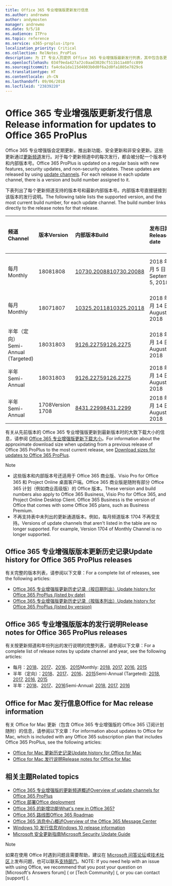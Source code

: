 ```yaml
---
title: Office 365 专业增强版更新发行信息
ms.author: andrewmo
author: andymosten
manager: andrewmo
ms.date: 9/5/18
ms.audience: ITPro
ms.topic: reference
ms.service: o365-proplus-itpro
localization_priority: Critical
ms.collection: RelNotes_ProPlus
description: 为 IT 专业人员提供 Office 365 专业增强版最新发行列表，其中包含各更新频道和发行说明链接以及更新历史记录
ms.openlocfilehash: 034f9eda427a72c0aad3020cf511b11a40fcc899
ms.sourcegitcommit: fa4c6a1da115d4003b0d0f6a2d0fa1805e7829c6
ms.translationtype: HT
ms.contentlocale: zh-CN
ms.lasthandoff: 09/06/2018
ms.locfileid: "23839220"
---
```

# <a name="release-information-for-updates-to-office-365-proplus"></a><span data-ttu-id="c496b-103">Office 365 专业增强版更新发行信息</span><span class="sxs-lookup"><span data-stu-id="c496b-103">Release information for updates to Office 365 ProPlus</span></span>

<span data-ttu-id="c496b-p101">Office 365 专业增强版会定期更新，推出新功能、安全更新和非安全更新。这些更新通过[更新频道](https://docs.microsoft.com/DeployOffice/overview-of-update-channels-for-office-365-proplus)发行。对于每个更新频道中的每次发行，都会被分配一个版本号和内部版本号。</span><span class="sxs-lookup"><span data-stu-id="c496b-p101">Office 365 ProPlus is updated on a regular basis with new features, security updates, and non-security updates. These updates are released by using [update channels](https://docs.microsoft.com/DeployOffice/overview-of-update-channels-for-office-365-proplus). For each release in each update channel, there is a version and build number assigned to it.</span></span> 

<span data-ttu-id="c496b-p102">下表列出了每个更新频道支持的版本号和最新内部版本号。内部版本号直接链接到该版本的发行说明。</span><span class="sxs-lookup"><span data-stu-id="c496b-p102">The following table lists the supported version, and the most current build number, for each update channel. The build number links directly to the release notes for that release.</span></span> 

  
|<span data-ttu-id="c496b-109">**频道**</span><span class="sxs-lookup"><span data-stu-id="c496b-109">**Channel**</span></span>|<span data-ttu-id="c496b-110">**版本**</span><span class="sxs-lookup"><span data-stu-id="c496b-110">**Version**</span></span>|<span data-ttu-id="c496b-111">**内部版本**</span><span class="sxs-lookup"><span data-stu-id="c496b-111">**Build**</span></span>|<span data-ttu-id="c496b-112">**发布日期**</span><span class="sxs-lookup"><span data-stu-id="c496b-112">**Release date**</span></span>|<span data-ttu-id="c496b-113">**之前支持的版本**</span><span class="sxs-lookup"><span data-stu-id="c496b-113">**Version supported until**</span></span>|
|:-----|:-----|:-----|:-----|:-----|
|<span data-ttu-id="c496b-114">每月</span><span class="sxs-lookup"><span data-stu-id="c496b-114">Monthly</span></span>  <br/> |<span data-ttu-id="c496b-115">1808</span><span class="sxs-lookup"><span data-stu-id="c496b-115">1808</span></span>  <br/> |[<span data-ttu-id="c496b-116">10730.20088</span><span class="sxs-lookup"><span data-stu-id="c496b-116">10730.20088</span></span>](monthly-channel-2018.md#version-1808-september-5)  <br/> | <span data-ttu-id="c496b-117">2018 年 9 月 5 日</span><span class="sxs-lookup"><span data-stu-id="c496b-117">September 5, 2018</span></span>  <br/> |<span data-ttu-id="c496b-118">版本 1809 已发布</span><span class="sxs-lookup"><span data-stu-id="c496b-118">Version 1808 is released</span></span> <br/>|
|<span data-ttu-id="c496b-119">每月</span><span class="sxs-lookup"><span data-stu-id="c496b-119">Monthly</span></span>  <br/> |<span data-ttu-id="c496b-120">1807</span><span class="sxs-lookup"><span data-stu-id="c496b-120">1807</span></span>  <br/> |[<span data-ttu-id="c496b-121">10325.20118</span><span class="sxs-lookup"><span data-stu-id="c496b-121">10325.20118</span></span>](monthly-channel-2018.md#version-1807-august-14)  <br/> | <span data-ttu-id="c496b-122">2018 年 8 月 14 日</span><span class="sxs-lookup"><span data-stu-id="c496b-122">August 14, 2018</span></span>  <br/> | <span data-ttu-id="c496b-123">版本 1808 已发布</span><span class="sxs-lookup"><span data-stu-id="c496b-123">Version 1808 is released</span></span> <br/>|
|<span data-ttu-id="c496b-124">半年（定向）</span><span class="sxs-lookup"><span data-stu-id="c496b-124">Semi-Annual (Targeted)</span></span>  <br/> |<span data-ttu-id="c496b-125">1803</span><span class="sxs-lookup"><span data-stu-id="c496b-125">1803</span></span>  <br/> |[<span data-ttu-id="c496b-126">9126.2275</span><span class="sxs-lookup"><span data-stu-id="c496b-126">9126.2275</span></span>](semi-annual-channel-targeted-2018.md#version-1803-august-14)  <br/> | <span data-ttu-id="c496b-127">2018 年 8 月 14 日</span><span class="sxs-lookup"><span data-stu-id="c496b-127">August 14, 2018</span></span>  <br/> | <span data-ttu-id="c496b-128">2018 年 9 月 11 日</span><span class="sxs-lookup"><span data-stu-id="c496b-128">September 11, 2018</span></span> <br/>|
|<span data-ttu-id="c496b-129">半年</span><span class="sxs-lookup"><span data-stu-id="c496b-129">Semi-Annual</span></span> <br/> |<span data-ttu-id="c496b-130">1803</span><span class="sxs-lookup"><span data-stu-id="c496b-130">1803</span></span>  <br/> | [<span data-ttu-id="c496b-131">9126.2275</span><span class="sxs-lookup"><span data-stu-id="c496b-131">9126.2275</span></span>](semi-annual-channel-2018.md#version-1803-august-14) <br/> | <span data-ttu-id="c496b-132">2018 年 8 月 14 日</span><span class="sxs-lookup"><span data-stu-id="c496b-132">August 14, 2018</span></span>  <br/> | <span data-ttu-id="c496b-133">2019 年 9 月 10日</span><span class="sxs-lookup"><span data-stu-id="c496b-133">September 10, 2019</span></span> <br/>|
|<span data-ttu-id="c496b-134">半年</span><span class="sxs-lookup"><span data-stu-id="c496b-134">Semi-Annual</span></span> <br/> |<span data-ttu-id="c496b-135">1708</span><span class="sxs-lookup"><span data-stu-id="c496b-135">Version 1708</span></span>  <br/> |[<span data-ttu-id="c496b-136">8431.2299</span><span class="sxs-lookup"><span data-stu-id="c496b-136">8431.2299</span></span>](semi-annual-channel-2018.md#version-1708-august-14)  <br/> | <span data-ttu-id="c496b-137">2018 年 8 月 14 日</span><span class="sxs-lookup"><span data-stu-id="c496b-137">August 14, 2018</span></span>  <br/> | <span data-ttu-id="c496b-138">2019 年 3 月 12 日</span><span class="sxs-lookup"><span data-stu-id="c496b-138">March 12, 2019</span></span> <br/>|

<span data-ttu-id="c496b-139">有关从先前版本的 Office 365 专业增强版更新到最新版本时的大致下载大小的信息，请参阅 [Office 365 专业增强版更新下载大小](download-sizes-office365-proplus-updates.md)。</span><span class="sxs-lookup"><span data-stu-id="c496b-139">For information about the approximate download size when updating from a previous release of Office 365 ProPlus to the most current release, see [Download sizes for updates to Office 365 ProPlus](download-sizes-office365-proplus-updates.md).</span></span>

> [!NOTE]
> - <span data-ttu-id="c496b-p103">这些版本和内部版本号还适用于 Office 365 商业版、Visio Pro for Office 365 和 Project Online 桌面客户端。Office 365 商业版是随附有部分 Office 365 计划（例如商业高级版）的 Office 版本。</span><span class="sxs-lookup"><span data-stu-id="c496b-p103">These version and build numbers also apply to Office 365 Business, Visio Pro for Office 365, and Project Online Desktop Client. Office 365 Business is the version of Office that comes with some Office 365 plans, such as Business Premium.</span></span>
> - <span data-ttu-id="c496b-p104">不再支持表中未列出的更新通道版本。例如，每月频道版本 1704 不再受支持。</span><span class="sxs-lookup"><span data-stu-id="c496b-p104">Versions of update channels that aren't listed in the table are no longer supported. For example, Version 1704 of Monthly Channel is no longer supported.</span></span> 


## <a name="update-history-for-office-365-proplus-releases"></a><span data-ttu-id="c496b-144">Office 365 专业增强版版本更新历史记录</span><span class="sxs-lookup"><span data-stu-id="c496b-144">Update history for Office 365 ProPlus releases</span></span>

<span data-ttu-id="c496b-145">有关完整的版本列表，请参阅以下文章：</span><span class="sxs-lookup"><span data-stu-id="c496b-145">For a complete list of releases, see the following articles:</span></span>
 - [<span data-ttu-id="c496b-146">Office 365 专业增强版更新历史记录（按日期列出）</span><span class="sxs-lookup"><span data-stu-id="c496b-146">Update history for Office 365 ProPlus (listed by date)</span></span>](update-history-office365-proplus-by-date.md)
 - [<span data-ttu-id="c496b-147">Office 365 专业增强版更新历史记录（按版本列出）</span><span class="sxs-lookup"><span data-stu-id="c496b-147">Update history for Office 365 ProPlus (listed by version)</span></span>](update-history-office365-proplus-by-version.md)

## <a name="release-notes-for-office-365-proplus-releases"></a><span data-ttu-id="c496b-148">Office 365 专业增强版版本的发行说明</span><span class="sxs-lookup"><span data-stu-id="c496b-148">Release notes for Office 365 ProPlus releases</span></span>

<span data-ttu-id="c496b-149">有关按更新频道和年份列出的发行说明的完整列表，请参阅以下文章：</span><span class="sxs-lookup"><span data-stu-id="c496b-149">For a complete list of release notes by update channel and year, see the following articles:</span></span>
 - <span data-ttu-id="c496b-150">每月：[2018](monthly-channel-2018.md)、[2017](monthly-channel-2017.md)、[2016](monthly-channel-2016.md)、[2015](monthly-channel-2015.md)</span><span class="sxs-lookup"><span data-stu-id="c496b-150">Monthly: [2018](monthly-channel-2018.md), [2017](monthly-channel-2017.md), [2016](monthly-channel-2016.md), [2015](monthly-channel-2015.md)</span></span>
 - <span data-ttu-id="c496b-151">半年（定向）：[2018](semi-annual-channel-targeted-2018.md)、[2017](semi-annual-channel-targeted-2017.md)、[2016](semi-annual-channel-targeted-2016.md)、[2015](semi-annual-channel-targeted-2015.md)</span><span class="sxs-lookup"><span data-stu-id="c496b-151">Semi-Annual (Targeted): [2018](semi-annual-channel-targeted-2018.md), [2017](semi-annual-channel-targeted-2017.md), [2016](semi-annual-channel-targeted-2016.md), [2015](semi-annual-channel-targeted-2015.md)</span></span>
 - <span data-ttu-id="c496b-152">半年：[2018](semi-annual-channel-2018.md)、[2017](semi-annual-channel-2017.md)、[2016](semi-annual-channel-2016.md)</span><span class="sxs-lookup"><span data-stu-id="c496b-152">Semi-Annual: [2018](semi-annual-channel-2018.md), [2017](semi-annual-channel-2017.md), [2016](semi-annual-channel-2016.md)</span></span>

## <a name="office-for-mac-release-information"></a><span data-ttu-id="c496b-153">Office for Mac 发行信息</span><span class="sxs-lookup"><span data-stu-id="c496b-153">Office for Mac release information</span></span>

<span data-ttu-id="c496b-154">有关 Office for Mac 更新（包含 Office 365 专业增强版的 Office 365 订阅计划随附）的信息，请参阅以下文章：</span><span class="sxs-lookup"><span data-stu-id="c496b-154">For information about updates to Office for Mac, which is included with any Office 365 subscription plan that includes Office 365 ProPlus, see the following articles:</span></span>
 - [<span data-ttu-id="c496b-155">Office for Mac 更新历史记录</span><span class="sxs-lookup"><span data-stu-id="c496b-155">Update history for Office for Mac</span></span>](update-history-office-for-mac.md)
 - [<span data-ttu-id="c496b-156">Office for Mac 发行说明</span><span class="sxs-lookup"><span data-stu-id="c496b-156">Release notes for Office for Mac</span></span>](release-notes-office-for-mac.md)


## <a name="related-topics"></a><span data-ttu-id="c496b-157">相关主题</span><span class="sxs-lookup"><span data-stu-id="c496b-157">Related topics</span></span>

- [<span data-ttu-id="c496b-158">Office 365 专业增强版的更新频道概述</span><span class="sxs-lookup"><span data-stu-id="c496b-158">Overview of update channels for Office 365 ProPlus</span></span>](https://docs.microsoft.com/DeployOffice/overview-of-update-channels-for-office-365-proplus)
- [<span data-ttu-id="c496b-159">Office 部署</span><span class="sxs-lookup"><span data-stu-id="c496b-159">Office deployment</span></span>](https://docs.microsoft.com/deployoffice/)
- [<span data-ttu-id="c496b-160">Office 365 的新增功能</span><span class="sxs-lookup"><span data-stu-id="c496b-160">What's new in Office 365?</span></span>](https://support.office.com/article/95c8d81d-08ba-42c1-914f-bca4603e1426)
- [<span data-ttu-id="c496b-161">Office 365 路线图</span><span class="sxs-lookup"><span data-stu-id="c496b-161">Office 365 Roadmap</span></span>](https://products.office.com/business/office-365-roadmap)
- [<span data-ttu-id="c496b-162">Office 365 消息中心概述</span><span class="sxs-lookup"><span data-stu-id="c496b-162">Overview of the Office 365 Message Center</span></span>](https://support.office.com/article/38fb3333-bfcc-4340-a37b-deda509c2093)
- [<span data-ttu-id="c496b-163">Windows 10 发行信息</span><span class="sxs-lookup"><span data-stu-id="c496b-163">Windows 10 release information</span></span>](https://www.microsoft.com/itpro/windows-10/release-information)
- [<span data-ttu-id="c496b-164">Microsoft 安全更新指南</span><span class="sxs-lookup"><span data-stu-id="c496b-164">Microsoft Security Update Guide</span></span>](https://portal.msrc.microsoft.com/)

> [!NOTE]
> <span data-ttu-id="c496b-165">如果在使用 Office 时遇到问题且需要帮助，建议在 [Microsoft 问答论坛](https://answers.microsoft.com/)或[技术社区](https://techcommunity.microsoft.com/)上发布问题，也可以联系[支持部门](https://support.microsoft.com/contactus)。</span><span class="sxs-lookup"><span data-stu-id="c496b-165">NOTE: If you need help with an issue with using Office, we recommend that you post your question on [Microsoft's Answers forum] ([](https://answers.microsoft.com/) or [Tech Community] ([](https://techcommunity.microsoft.com/), or you can contact [support] ([](https://support.microsoft.com/contactus).</span></span>
